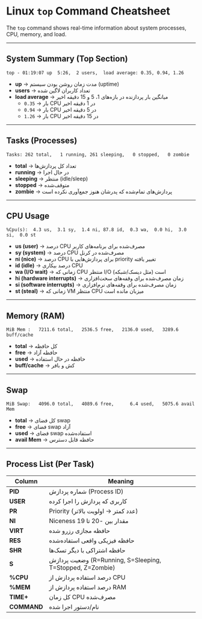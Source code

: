 # Linux `top` Command Cheatsheet

The `top` command shows real-time information about system processes, CPU, memory, and load.

---

## System Summary (Top Section)

```
top - 01:19:07 up  5:26,  2 users,  load average: 0.35, 0.94, 1.26
```

- **up** → مدت زمان روشن بودن سیستم (uptime)  
- **users** → تعداد کاربران لاگین شده  
- **load average** → میانگین بار پردازنده در بازه‌های 1، 5 و 15 دقیقه اخیر  
  - `0.35` → بار CPU در 1 دقیقه اخیر  
  - `0.94` → بار CPU در 5 دقیقه اخیر  
  - `1.26` → بار CPU در 15 دقیقه اخیر  

---

## Tasks (Processes)

```
Tasks: 262 total,   1 running, 261 sleeping,   0 stopped,   0 zombie
```

- **total** → تعداد کل پردازش‌ها  
- **running** → در حال اجرا  
- **sleeping** → منتظر (idle/sleep)  
- **stopped** → متوقف‌شده  
- **zombie** → پردازش‌های تمام‌شده که پدرشان هنوز جمع‌آوری نکرده است  

---

## CPU Usage

```
%Cpu(s):  4.3 us,  3.1 sy,  1.4 ni, 87.8 id,  0.3 wa,  0.0 hi,  3.0 si,  0.0 st
```

- **us (user)** → درصد CPU مصرف‌شده برای برنامه‌های کاربر  
- **sy (system)** → درصد CPU مصرف‌شده در کرنل  
- **ni (nice)** → درصد CPU برای پردازش‌هایی با priority تغییر یافته  
- **id (idle)** → درصد بیکاری CPU  
- **wa (I/O wait)** → زمانی که CPU منتظر I/O (مثل دیسک/شبکه) است  
- **hi (hardware interrupts)** → زمان مصرف‌شده برای وقفه‌های سخت‌افزاری  
- **si (software interrupts)** → زمان مصرف‌شده برای وقفه‌های نرم‌افزاری  
- **st (steal)** → زمانی که VM منتظر CPU میزبان مانده است  

---

## Memory (RAM)

```
MiB Mem :   7211.6 total,   2536.5 free,   2136.0 used,   3289.6 buff/cache
```

- **total** → کل حافظه  
- **free** → حافظه آزاد  
- **used** → حافظه در حال استفاده  
- **buff/cache** → کش و بافر  

---

## Swap

```
MiB Swap:   4096.0 total,   4089.6 free,      6.4 used,   5075.6 avail Mem
```

- **total** → کل فضای swap  
- **free** → فضای swap آزاد  
- **used** → فضای swap استفاده‌شده  
- **avail Mem** → حافظه قابل دسترس  

---

## Process List (Per Task)

| Column   | Meaning |
|----------|---------|
| **PID**  | شماره پردازش (Process ID) |
| **USER** | کاربری که پردازش را اجرا کرده |
| **PR**   | Priority (عدد کمتر → اولویت بالاتر) |
| **NI**   | Niceness مقدار بین -20 تا 19 |
| **VIRT** | حافظه مجازی رزرو شده |
| **RES**  | حافظه فیزیکی واقعی استفاده‌شده |
| **SHR**  | حافظه اشتراکی با دیگر تسک‌ها |
| **S**    | وضعیت پردازش (R=Running, S=Sleeping, T=Stopped, Z=Zombie) |
| **%CPU** | درصد استفاده پردازش از CPU |
| **%MEM** | درصد استفاده پردازش از RAM |
| **TIME+**| کل زمان CPU مصرف‌شده |
| **COMMAND** | نام/دستور اجرا شده |
